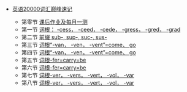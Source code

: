 *   [英语20000词汇巅峰速记](/)

    *   第零节 [课后作业及每月一测](./课后作业.md)
    *   第一节 [词根： -cess， -ceed， -cede， -gress， -gred， -grad](./第一节.md)
    *   第二节 [前缀 sub-, sup-, suc-, sus-](./第二节.md)
    *   第三节 [词根“-van， -ven， -vent”=come、 go](./第三节.md)
    *   第四节 [词根“-van， -ven， -vent”=come、 go](./第四节.md)
    *   第五节 [词根-fer=carry=be](./第五节.md)
    *   第六节 [词根-fer=carry=be](./第六节.md)
    *   第七节 [词根-ver， -vers， -vert， -vol， -var](./第七节.md)
    *   第八节 [词根-ver， -vers， -vert， -vol， -var](./第八节.md)

